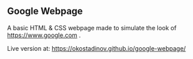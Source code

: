 ## Google Webpage

A basic HTML & CSS webpage made to simulate the look of https://www.google.com .

Live version at: https://okostadinov.github.io/google-webpage/
